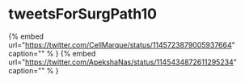 # tweetsForSurgPath10

{% embed url="https://twitter.com/CellMarque/status/1145723879005937664"  caption="" % }
{% embed url="https://twitter.com/ApekshaNas/status/1145434872611295234"  caption="" % }
